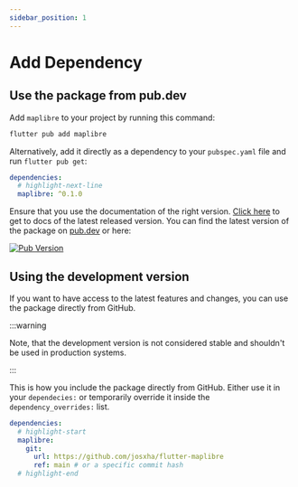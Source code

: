 ```yaml
---
sidebar_position: 1
---
```


# Add Dependency

## Use the package from pub.dev

Add `maplibre` to your project by running this command:

```bash
flutter pub add maplibre
```

Alternatively, add it directly as a dependency to your `pubspec.yaml` file and
run `flutter pub get`:

```yaml title="pubspec.yaml"
dependencies:
  # highlight-next-line
  maplibre: ^0.1.0
```

Ensure that you use the documentation of the right
version. [Click here]((https://flutter-maplibre.pages.dev/docs/getting-started/add-dependency))
to get to docs of the latest released version.
You can find the latest version of the package on
[pub.dev](https://pub.dev/packages/maplibre) or here:

[![Pub Version](https://img.shields.io/pub/v/maplibre)](https://pub.dev/packages/maplibre)

## Using the development version

If you want to have access to the latest features and changes, you
can use the package directly from GitHub.

:::warning

Note, that the development version is not considered stable and shouldn't be
used in production systems.

:::

This is how you include the package directly from GitHub. Either use it in your
`dependecies:` or temporarily override it inside the `dependency_overrides:`
list.

```yaml title="pubspec.yaml"
dependencies:
  # highlight-start
  maplibre:
    git:
      url: https://github.com/josxha/flutter-maplibre
      ref: main # or a specific commit hash 
  # highlight-end
```
